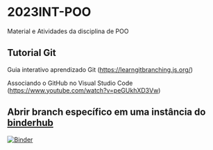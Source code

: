 # 2023INT-POO
Material e Atividades da disciplina de POO 

## Tutorial Git

Guia interativo aprendizado Git (https://learngitbranching.js.org/) 

Associando o GitHub no Visual Studio Code (https://www.youtube.com/watch?v=peGUkhXD3Vw)

## Abrir branch específico em uma instância do [binderhub](https://github.com/jupyterhub/binderhub)

[![Binder](https://mybinder.org/badge_logo.svg)](https://mybinder.org/v2/gh/bellincanta/INT-POO2023/HEAD)